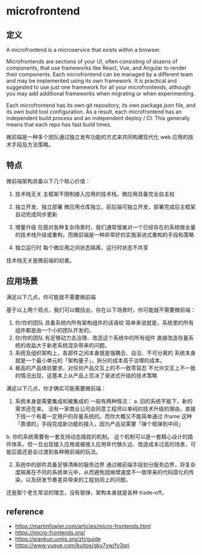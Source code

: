 # microfrontend

## 定义
A microfrontend is a microservice that exists within a browser.

Microfrontends are sections of your UI, often consisting of dozens of components, that use frameworks like React, Vue, and Angular to render their components. Each microfrontend can be managed by a different team and may be implemented using its own framework. It is practical and suggested to use just one framework for all your microfrontends, although you may add additional frameworks when migrating or when experimenting.

Each microfrontend has its own git repository, its own package.json file, and its own build tool configuration. As a result, each microfrontend has an independent build process and an independent deploy / CI. This generally means that each repo has fast build times.

微前端是一种多个团队通过独立发布功能的方式来共同构建现代化 web 应用的技术手段及方法策略。

## 特点
微前端架构具备以下几个核心价值：

1. 技术栈无关
主框架不限制接入应用的技术栈，微应用具备完全自主权

2. 独立开发、独立部署
微应用仓库独立，前后端可独立开发，部署完成后主框架自动完成同步更新

3. 增量升级
在面对各种复杂场景时，我们通常很难对一个已经存在的系统做全量的技术栈升级或重构，而微前端是一种非常好的实施渐进式重构的手段和策略

4. 独立运行时
每个微应用之间状态隔离，运行时状态不共享

技术栈无关是微前端的初衷。


## 应用场景
满足以下几点，你可能就不需要微前端

基于以上两个观点，我们可以概括出，存在以下场景时，你可能就不需要微前端：

1. 你/你的团队 具备系统内所有架构组件的话语权
简单来说就是，系统里的所有组件都是由一个小的团队开发的。
2. 你/你的团队 有足够动力去治理、改造这个系统中的所有组件
直接改造存量系统的收益大于新老系统混杂带来的问题。
3. 系统及组织架构上，各部件之间本身就是强耦合、自洽、不可分离的
系统本身就是一个最小单元的「架构量子」，拆分的成本高于治理的成本。
4. 极高的产品体验要求，对任何产品交互上的不一致零容忍
不允许交互上不一致的情况出现，这基本上从产品上否决了渐进式升级的技术策略

满足以下几点，你才确实可能需要微前端：

1. 系统本身是需要集成和被集成的 一般有两种情况： 
  a. 旧的系统不能下，新的需求还在来。
没有一家商业公司会同意工程师以单纯的技术升级的理由，直接下线一个有着一定用户的存量系统的。而你大概又不能简单通过 iframe 这种「靠谱的」手段完成新功能的接入，因为产品说需要「弹个框弹到中间」

  b. 你的系统需要有一套支持动态插拔的机制。
这个机制可以是一套精心设计的插件体系，但一旦出现接入应用或被接入应用年代够久远、改造成本过高的场景，可能后面还是会过渡到各种微前端的玩法。

2. 系统中的部件具备足够清晰的服务边界
通过微前端手段划分服务边界，将复杂度隔离在不同的系统单元中，从而避免因熵增速度不一致带来的代码腐化的传染，以及研发节奏差异带来的工程协同上的问题。 

还是那个老生常谈的理念，没有银弹，架构本身就是各种 trade–off。

## reference
- https://martinfowler.com/articles/micro-frontends.html
- https://micro-frontends.org/
- https://qiankun.umijs.org/zh/guide
- https://www.yuque.com/kuitos/gky7yw/fy3qri